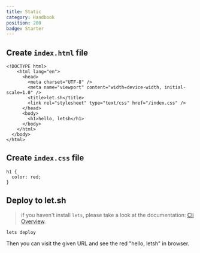 ```yaml
---
title: Static
category: Handbook
position: 200
badge: Starter
---
```


## Create `index.html` file

```html{}[index.html]
<!DOCTYPE html>
    <html lang="en">
      <head>
        <meta charset="UTF-8" />
        <meta name="viewport" content="width=device-width, initial-scale=1.0" />
        <title>let.sh</title>
        <link rel="stylesheet" type="text/css" href="/index.css" />
      </head>
      <body>
        <h1>hello, letsh</h1>
      </body>
    </html>
  </body>
</html>
```

## Create `index.css` file

```css{}[index.css]
h1 {
  color: red;
}
```

## Deploy to let.sh

> if you haven't install `lets`, please take a look at the documentation: [Cli Overview](/cli/overview).

```shell
lets deploy
```

Then you can visit the given URL and see the red "hello, letsh" in browser.
